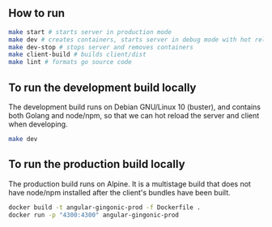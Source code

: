 

## How to run
```sh
make start # starts server in production mode
make dev # creates containers, starts server in debug mode with hot reload
make dev-stop # stops server and removes containers
make client-build # builds client/dist
make lint # formats go source code
```

## To run the development build locally
The development build runs on Debian GNU/Linux 10 (buster), and contains both Golang and node/npm, so that we can hot reload the server and client when developing. 

```sh
make dev
```

## To run the production build locally
The production build runs on Alpine. It is a multistage build that does not have node/npm installed after the client's bundles have been built. 

```sh
docker build -t angular-gingonic-prod -f Dockerfile .
docker run -p "4300:4300" angular-gingonic-prod
```
